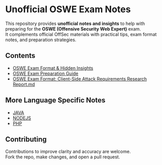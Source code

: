 # Unofficial OSWE Exam Notes

This repository provides **unofficial notes and insights** to help with preparing for the **OSWE (Offensive Security Web Expert)** exam.  
It complements official OffSec materials with practical tips, exam format notes, and preparation strategies.

## Contents

- [OSWE Exam Format & Hidden Insights](OSWE%20Exam%20Format%20%26%20Hidden%20Insights.md)  
- [OSWE Exam Preparation Guide](OSWE%20Exam%20Preparation%20Guide.md)
- [OSWE Exam Format: Client-Side Attack Requirements Research Report.md](OSWE%20Exam%20Format%3A%20Client-Side%20Attack%20Requirements%20Research%20Report.md)

## More Language Specific Notes
- [JAVA](more_notes/java.md)
- [NODEJS](more_notes/nodejs.md)
- [PHP](more_notes/php.md)

## Contributing

Contributions to improve clarity and accuracy are welcome.  
Fork the repo, make changes, and open a pull request.
